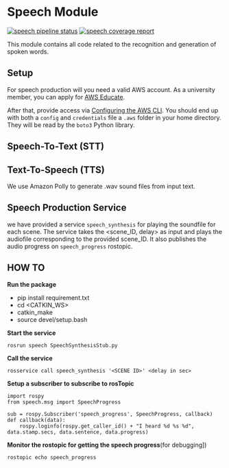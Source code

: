 # Speech Module

[![speech pipeline status](https://git.informatik.uni-hamburg.de/wtm-teaching-projects/phri1920_dev/badges/speech/pipeline.svg)](https://git.informatik.uni-hamburg.de/wtm-teaching-projects/phri1920_dev/commits/speech)
[![speech coverage report](https://git.informatik.uni-hamburg.de/wtm-teaching-projects/phri1920_dev/badges/speech/coverage.svg)](https://git.informatik.uni-hamburg.de/wtm-teaching-projects/phri1920_dev/commits/speech)

This module contains all code related to the recognition and generation of spoken words.

## Setup

For speech production will you need a valid AWS account. As a university member, you can apply for [AWS Educate](https://www.awseducate.com/registration#APP_TYPE).

After that, provide access via [Configuring the AWS CLI](https://docs.aws.amazon.com/cli/latest/userguide/cli-chap-configure.html).
You should end up with both a `config` and `credentials` file a `.aws` folder in your home directory. They will be read by the `boto3` Python library.

## Speech-To-Text (STT)

## Text-To-Speech (TTS)

We use Amazon Polly to generate .wav sound files from input text.

## Speech Production Service

we have provided a service `speech_synthesis` for playing the soundfile for each scene. The service takes the <scene_ID, delay> as input and plays the audiofile corresponding
to the provided scene_ID. It also publishes the audio progress on `speech_progress` rostopic.

## HOW TO
**Run the package**
- pip install requirement.txt
- cd <CATKIN_WS>
- catkin_make
- source devel/setup.bash

**Start the service**
```
rosrun speech SpeechSynthesisStub.py
```

**Call the service**
```
rosservice call speech_synthesis '<SCENE ID>' <delay in sec>
```

**Setup a subscriber to subscribe to rosTopic**
```
import rospy
from speech.msg import SpeechProgress

sub = rospy.Subscriber('speech_progress', SpeechProgress, callback)
def callback(data):
    rospy.loginfo(rospy.get_caller_id() + "I heard %d %s %d", data.stamp.secs, data.sentence, data.progress)
```

**Monitor the rostopic for getting the speech progress**(for debugging])
```
rostopic echo speech_progress
```